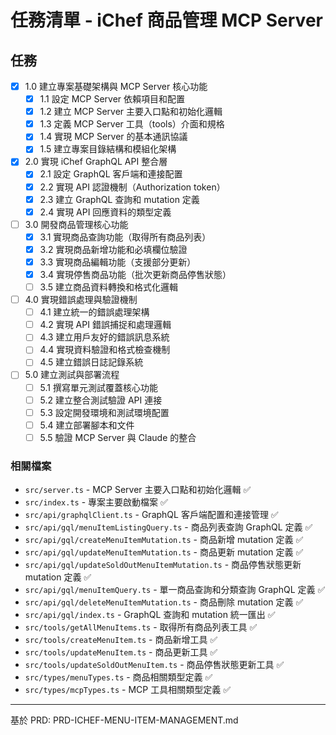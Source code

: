 # 任務清單 - iChef 商品管理 MCP Server

## 任務

- [x] 1.0 建立專案基礎架構與 MCP Server 核心功能
  - [x] 1.1 設定 MCP Server 依賴項目和配置
  - [x] 1.2 建立 MCP Server 主要入口點和初始化邏輯
  - [x] 1.3 定義 MCP Server 工具（tools）介面和規格
  - [x] 1.4 實現 MCP Server 的基本通訊協議
  - [x] 1.5 建立專案目錄結構和模組化架構

- [x] 2.0 實現 iChef GraphQL API 整合層
  - [x] 2.1 設定 GraphQL 客戶端和連接配置
  - [x] 2.2 實現 API 認證機制（Authorization token）
  - [x] 2.3 建立 GraphQL 查詢和 mutation 定義
  - [x] 2.4 實現 API 回應資料的類型定義

- [ ] 3.0 開發商品管理核心功能
  - [x] 3.1 實現商品查詢功能（取得所有商品列表）
  - [x] 3.2 實現商品新增功能和必填欄位驗證
  - [x] 3.3 實現商品編輯功能（支援部分更新）
  - [x] 3.4 實現停售商品功能（批次更新商品停售狀態）
  - [ ] 3.5 建立商品資料轉換和格式化邏輯

- [ ] 4.0 實現錯誤處理與驗證機制
  - [ ] 4.1 建立統一的錯誤處理架構
  - [ ] 4.2 實現 API 錯誤捕捉和處理邏輯
  - [ ] 4.3 建立用戶友好的錯誤訊息系統
  - [ ] 4.4 實現資料驗證和格式檢查機制
  - [ ] 4.5 建立錯誤日誌記錄系統

- [ ] 5.0 建立測試與部署流程
  - [ ] 5.1 撰寫單元測試覆蓋核心功能
  - [ ] 5.2 建立整合測試驗證 API 連接
  - [ ] 5.3 設定開發環境和測試環境配置
  - [ ] 5.4 建立部署腳本和文件
  - [ ] 5.5 驗證 MCP Server 與 Claude 的整合

### 相關檔案

- `src/server.ts` - MCP Server 主要入口點和初始化邏輯 ✅
- `src/index.ts` - 專案主要啟動檔案 ✅
- `src/api/graphqlClient.ts` - GraphQL 客戶端配置和連接管理 ✅
- `src/api/gql/menuItemListingQuery.ts` - 商品列表查詢 GraphQL 定義 ✅
- `src/api/gql/createMenuItemMutation.ts` - 商品新增 mutation 定義 ✅
- `src/api/gql/updateMenuItemMutation.ts` - 商品更新 mutation 定義 ✅
- `src/api/gql/updateSoldOutMenuItemMutation.ts` - 商品停售狀態更新 mutation 定義 ✅
- `src/api/gql/menuItemQuery.ts` - 單一商品查詢和分類查詢 GraphQL 定義 ✅
- `src/api/gql/deleteMenuItemMutation.ts` - 商品刪除 mutation 定義 ✅
- `src/api/gql/index.ts` - GraphQL 查詢和 mutation 統一匯出 ✅
- `src/tools/getAllMenuItems.ts` - 取得所有商品列表工具 ✅
- `src/tools/createMenuItem.ts` - 商品新增工具 ✅
- `src/tools/updateMenuItem.ts` - 商品更新工具 ✅
- `src/tools/updateSoldOutMenuItem.ts` - 商品停售狀態更新工具 ✅
- `src/types/menuTypes.ts` - 商品相關類型定義 ✅
- `src/types/mcpTypes.ts` - MCP 工具相關類型定義 ✅

---

基於 PRD: PRD-ICHEF-MENU-ITEM-MANAGEMENT.md
